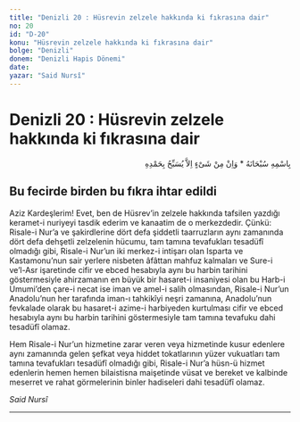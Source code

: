 ```yaml
---
title: "Denizli 20 : Hüsrevin zelzele hakkında ki fıkrasına dair"
no: 20
id: "D-20"
konu: "Hüsrevin zelzele hakkında ki fıkrasına dair"
bolge: "Denizli"
donem: "Denizli Hapis Dönemi"
date: 
yazar: "Said Nursî"
---
```


# Denizli 20 : Hüsrevin zelzele hakkında ki fıkrasına dair

<p class="arabic" dir="rtl" title="Meal: “Subhân Allah’ın adıyla” * “Hiçbir şey yoktur ki O'nu hamd ile tesbih etmesin” [İsrâ 17:44]">بِاسْمِهِ سُبْحَانَهُ * وَاِنْ مِنْ شَىْءٍ اِلاَّ يُسَبِّحُ بِحَمْدِهِ</p>

## Bu fecirde birden bu fıkra ihtar edildi

Aziz Kardeşlerim! Evet, ben de Hüsrev’in zelzele hakkında tafsilen yazdığı keramet-i nuriyeyi tasdik ederim ve kanaatim de o merkezdedir. Çünkü: Risale-i Nur’a ve şakirdlerine dört defa şiddetli taarruzların aynı zamanında dört defa dehşetli zelzelenin hücumu, tam tamına tevafukları tesadüfî olmadığı gibi, Risale-i Nur’un iki merkez-i intişarı olan Isparta ve Kastamonu’nun sair yerlere nisbeten âfâttan mahfuz kalmaları ve Sure-i ve’l-Asr işaretinde cifir ve ebced hesabıyla aynı bu harbin tarihini göstermesiyle ahirzamanın en büyük bir hasaret-i insaniyesi olan bu Harb-i Umumi’den çare-i necat ise iman ve amel-i salih olmasından, Risale-i Nur’un Anadolu’nun her tarafında iman-ı tahkikîyi neşri zamanına, Anadolu’nun fevkalade olarak bu hasaret-i azime-i harbiyeden kurtulması cifir ve ebced hesabıyla aynı bu harbin tarihini göstermesiyle tam tamına tevafuku dahi tesadüfî olamaz.

Hem Risale-i Nur’un hizmetine zarar veren veya hizmetinde kusur edenlere aynı zamanında gelen şefkat veya hiddet tokatlarının yüzer vukuatları tam tamına tevafukları tesadüfî olmadığı gibi, Risale-i Nur’a hüsn-ü hizmet edenlerin hemen hemen bilaistisna maişetinde vüsat ve bereket ve kalbinde meserret ve rahat görmelerinin binler hadiseleri dahi tesadüfî olamaz.

*Said Nursî*

***

